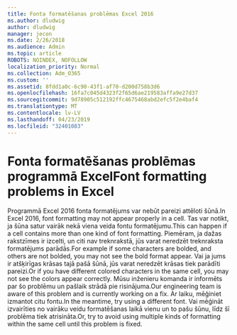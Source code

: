```yaml
---
title: Fonta formatēšanas problēmas Excel 2016
ms.author: dludwig
author: dludwig
manager: jecon
ms.date: 2/26/2018
ms.audience: Admin
ms.topic: article
ROBOTS: NOINDEX, NOFOLLOW
localization_priority: Normal
ms.collection: Adm_O365
ms.custom: ''
ms.assetid: 8fdd1a0c-6c90-43f1-af70-d200d758b3d6
ms.openlocfilehash: 16fa7c045d4323f2f65d6ae219583affa9e27d37
ms.sourcegitcommit: 9d78905c512192ffc4675468abd2efc5f2e4baf4
ms.translationtype: MT
ms.contentlocale: lv-LV
ms.lasthandoff: 04/23/2019
ms.locfileid: "32401083"
---
```

# <a name="font-formatting-problems-in-excel"></a><span data-ttu-id="1df9f-102">Fonta formatēšanas problēmas programmā Excel</span><span class="sxs-lookup"><span data-stu-id="1df9f-102">Font formatting problems in Excel</span></span>

<span data-ttu-id="1df9f-103">Programmā Excel 2016 fonta formatējums var nebūt pareizi attēloti šūnā.</span><span class="sxs-lookup"><span data-stu-id="1df9f-103">In Excel 2016, font formatting may not appear properly in a cell.</span></span> <span data-ttu-id="1df9f-104">Tas var notikt, ja šūna satur vairāk nekā viena veida fontu formatējumu.</span><span class="sxs-lookup"><span data-stu-id="1df9f-104">This can happen if a cell contains more than one kind of font formatting.</span></span> <span data-ttu-id="1df9f-105">Piemēram, ja dažas rakstzīmes ir izcelti, un citi nav treknrakstā, jūs varat neredzēt treknraksta formatējums parādās.</span><span class="sxs-lookup"><span data-stu-id="1df9f-105">For example if some characters are bolded, and others are not bolded, you may not see the bold format appear.</span></span> <span data-ttu-id="1df9f-106">Vai ja jums ir atšķirīgas krāsas tajā pašā šūnā, jūs varat neredzēt krāsas tiek parādīti pareizi.</span><span class="sxs-lookup"><span data-stu-id="1df9f-106">Or if you have different colored characters in the same cell, you may not see the colors appear correctly.</span></span> <span data-ttu-id="1df9f-107">Mūsu inženieru komanda ir informēts par šo problēmu un pašlaik strādā pie risinājuma.</span><span class="sxs-lookup"><span data-stu-id="1df9f-107">Our engineering team is aware of this problem and is currently working on a fix.</span></span> <span data-ttu-id="1df9f-108">Ar laiku, mēģiniet izmantot citu fontu.</span><span class="sxs-lookup"><span data-stu-id="1df9f-108">In the meantime, try using a different font.</span></span> <span data-ttu-id="1df9f-109">Vai mēģināt izvairīties no vairāku veidu formatēšanas laikā vienu un to pašu šūnu, līdz šī problēma tiek atrisināta.</span><span class="sxs-lookup"><span data-stu-id="1df9f-109">Or, try to avoid using multiple kinds of formatting within the same cell until this problem is fixed.</span></span> 
  

